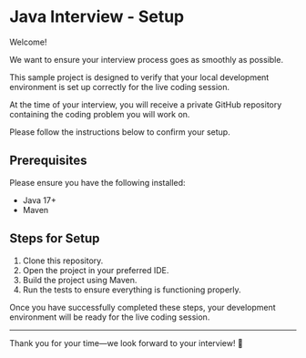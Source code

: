 # Java Interview - Setup

Welcome!

We want to ensure your interview process goes as smoothly as possible.

This sample project is designed to verify that your local development environment is set up correctly for the live coding session.

At the time of your interview, you will receive a private GitHub repository containing the coding problem you will work on.

Please follow the instructions below to confirm your setup.

## Prerequisites

Please ensure you have the following installed:

- Java 17+
- Maven

## Steps for Setup

1. Clone this repository.
2. Open the project in your preferred IDE.
3. Build the project using Maven.
4. Run the tests to ensure everything is functioning properly.

Once you have successfully completed these steps, your development environment will be ready for the live coding session.

---

Thank you for your time—we look forward to your interview! 🚀
